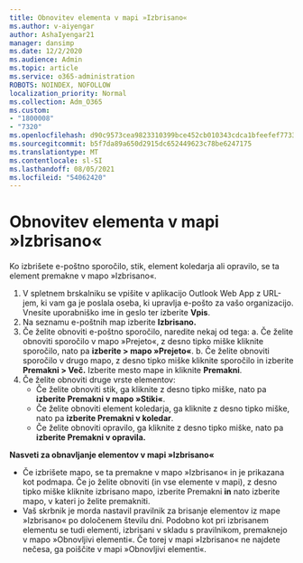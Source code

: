 ```yaml
---
title: Obnovitev elementa v mapi »Izbrisano«
ms.author: v-aiyengar
author: AshaIyengar21
manager: dansimp
ms.date: 12/2/2020
ms.audience: Admin
ms.topic: article
ms.service: o365-administration
ROBOTS: NOINDEX, NOFOLLOW
localization_priority: Normal
ms.collection: Adm_O365
ms.custom:
- "1800008"
- "7320"
ms.openlocfilehash: d90c9573cea9823310399bce452cb010343cdca1bfeefef7733550125b20fffc
ms.sourcegitcommit: b5f7da89a650d2915dc652449623c78be6247175
ms.translationtype: MT
ms.contentlocale: sl-SI
ms.lasthandoff: 08/05/2021
ms.locfileid: "54062420"
---
```

# <a name="recover-an-item-from-your-deleted-items-folder"></a>Obnovitev elementa v mapi »Izbrisano«

Ko izbrišete e-poštno sporočilo, stik, element koledarja ali opravilo, se ta element premakne v mapo »Izbrisano«.

1. V spletnem brskalniku se vpišite v aplikacijo Outlook Web App z URL-jem, ki vam ga je poslala oseba, ki upravlja e-pošto za vašo organizacijo. Vnesite uporabniško ime in geslo ter izberite **Vpis**.
1. Na seznamu e-poštnih map izberite **Izbrisano.**
1. Če želite obnoviti e-poštno sporočilo, naredite nekaj od tega: a. Če želite obnoviti sporočilo v mapo »Prejeto«, z desno tipko miške kliknite sporočilo, nato pa **izberite > mapo »Prejeto«**.
    b. Če želite obnoviti sporočilo v drugo mapo, z desno tipko miške kliknite sporočilo in izberite **Premakni > Več.** Izberite mesto mape in kliknite **Premakni**.
4. Če želite obnoviti druge vrste elementov:
    - Če želite obnoviti stik, ga kliknite z desno tipko miške, nato pa **izberite Premakni v mapo »Stiki«**.
    - Če želite obnoviti element koledarja, ga kliknite z desno tipko miške, nato pa **izberite Premakni v koledar**.
    - Če želite obnoviti opravilo, ga kliknite z desno tipko miške, nato pa **izberite Premakni v opravila.**

**Nasveti za obnavljanje elementov v mapi »Izbrisano«**

- Če izbrišete mapo, se ta premakne v mapo »Izbrisano« in je prikazana kot podmapa. Če jo želite obnoviti (in vse elemente v mapi), z desno tipko miške kliknite izbrisano mapo, izberite Premakni **in** nato izberite mapo, v kateri jo želite premakniti.
- Vaš skrbnik je morda nastavil pravilnik za brisanje elementov iz mape »Izbrisano« po določenem številu dni. Podobno kot pri izbrisanem elementu se tudi elementi, izbrisani v skladu s pravilnikom, premaknejo v mapo »Obnovljivi elementi«. Če torej v mapi »Izbrisano« ne najdete nečesa, ga poiščite v mapi »Obnovljivi elementi«.

